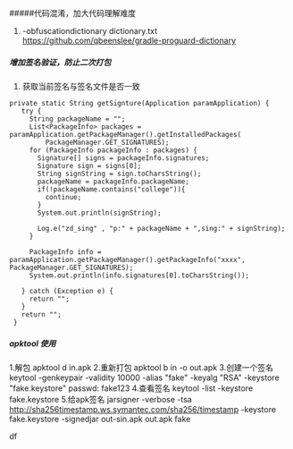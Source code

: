 #####代码混淆，加大代码理解难度
1. -obfuscationdictionary dictionary.txt
https://github.com/qbeenslee/gradle-proguard-dictionary

##### 增加签名验证，防止二次打包
1. 获取当前签名与签名文件是否一致
```
private static String getSignture(Application paramApplication) {
   try {
     String packageName = "";
     List<PackageInfo> packages = paramApplication.getPackageManager().getInstalledPackages(
         PackageManager.GET_SIGNATURES);
     for (PackageInfo packageInfo : packages) {
       Signature[] signs = packageInfo.signatures;
       Signature sign = signs[0];
       String signString = sign.toCharsString();
       packageName = packageInfo.packageName;
       if(!packageName.contains("college")){
         continue;
       }
       System.out.println(signString);

       Log.e("zd_sing" , "p:" + packageName + ",sing:" + signString);
     }

     PackageInfo info = paramApplication.getPackageManager().getPackageInfo("xxxx", PackageManager.GET_SIGNATURES);
     System.out.println(info.signatures[0].toCharsString());

   } catch (Exception e) {
     return "";
   }
   return "";
 }
```


##### apktool 使用
1.解包
apktool d in.apk
2.重新打包
apktool b in -o out.apk
3.创建一个签名
keytool -genkeypair -validity 10000 -alias "fake" -keyalg "RSA" -keystore "fake.keystore"
passwd: fake123
4.查看签名
keytool -list -keystore fake.keystore
5.给apk签名
jarsigner -verbose  -tsa http://sha256timestamp.ws.symantec.com/sha256/timestamp -keystore  fake.keystore -signedjar out-sin.apk out.apk fake















df
